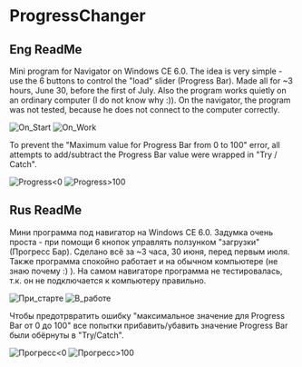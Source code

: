 # ProgressChanger
## Eng ReadMe
Mini program for Navigator on Windows CE 6.0. The idea is very simple - use the 6 buttons to control the "load" slider (Progress Bar).
Made all for ~3 hours, June 30, before the first of July.
Also the program works quietly on an ordinary computer (I do not know why :)).
On the navigator, the program was not tested, because he does not connect to the computer correctly.

![On_Start](https://b.radikal.ru/b16/1807/fb/73cece30202e.png) ![On_Work](https://b.radikal.ru/b10/1807/a0/2a0d5d234a5b.png)

To prevent the "Maximum value for Progress Bar from 0 to 100" error, all attempts to add/subtract the Progress Bar value were wrapped in "Try / Catch".

![Progress<0](https://c.radikal.ru/c39/1807/be/82bf296f244e.png) ![Progress>100](https://b.radikal.ru/b29/1807/23/d024cd982037.png)

## Rus ReadMe
Мини программа под навигатор на Windows СЕ 6.0. Задумка очень проста - при помощи 6 кнопок управлять ползунком "загрузки" (Прогресс Бар). Сделано всё за ~3 часа, 30 июня, перед первым июля.
Также программа спокойно работает и на обычном компьютере (не знаю почему :) ).
На самом навигаторе программа не тестировалась, т.к. он не подключается к компьютеру правильно.

![При_старте](https://b.radikal.ru/b16/1807/fb/73cece30202e.png) ![В_работе](https://b.radikal.ru/b10/1807/a0/2a0d5d234a5b.png)

Чтобы предотрвратить ошибку "максимальное значение для Progress Bar от 0 до 100" все попытки прибавить/убавить значение Progress Bar были обёрнуты в "Try/Catch".

![Прогресс<0](https://c.radikal.ru/c39/1807/be/82bf296f244e.png) ![Прогресс>100](https://b.radikal.ru/b29/1807/23/d024cd982037.png)
